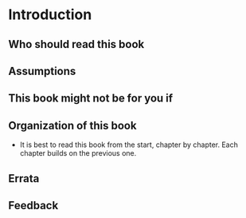 # Introduction

## Who should read this book

## Assumptions

## This book might not be for you if

## Organization of this book

- It is best to read this book from the start, chapter by chapter. Each chapter builds on the previous one.

## Errata

## Feedback

